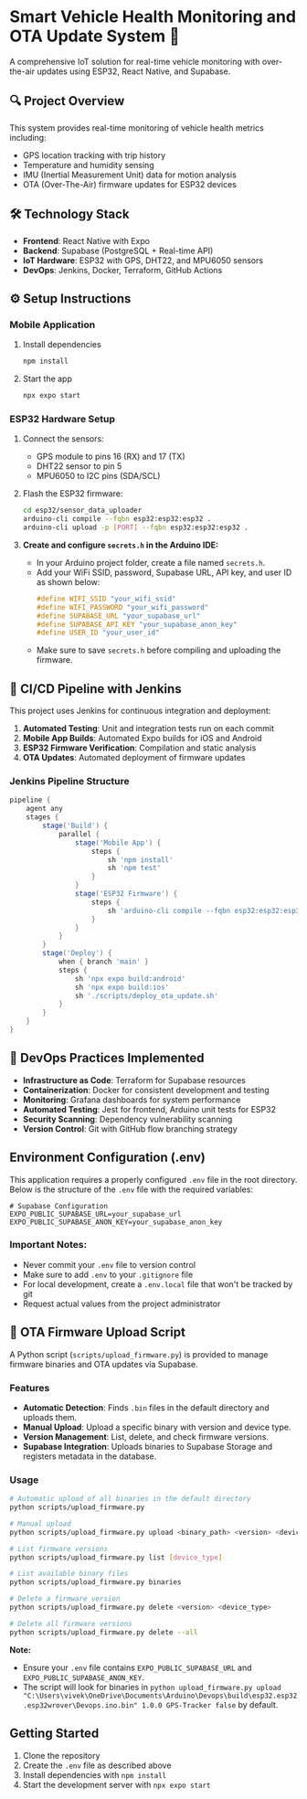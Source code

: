 # Smart Vehicle Health Monitoring and OTA Update System 🚗

A comprehensive IoT solution for real-time vehicle monitoring with over-the-air updates using ESP32, React Native, and Supabase.

## 🔍 Project Overview

This system provides real-time monitoring of vehicle health metrics including:
- GPS location tracking with trip history
- Temperature and humidity sensing
- IMU (Inertial Measurement Unit) data for motion analysis
- OTA (Over-The-Air) firmware updates for ESP32 devices

## 🛠️ Technology Stack

- **Frontend**: React Native with Expo
- **Backend**: Supabase (PostgreSQL + Real-time API)
- **IoT Hardware**: ESP32 with GPS, DHT22, and MPU6050 sensors
- **DevOps**: Jenkins, Docker, Terraform, GitHub Actions

## ⚙️ Setup Instructions

### Mobile Application

1. Install dependencies

   ```bash
   npm install
   ```

2. Start the app

   ```bash
   npx expo start
   ```

### ESP32 Hardware Setup

1. Connect the sensors:
   - GPS module to pins 16 (RX) and 17 (TX)
   - DHT22 sensor to pin 5
   - MPU6050 to I2C pins (SDA/SCL)

2. Flash the ESP32 firmware:

   ```bash
   cd esp32/sensor_data_uploader
   arduino-cli compile --fqbn esp32:esp32:esp32 .
   arduino-cli upload -p [PORT] --fqbn esp32:esp32:esp32 .
   ```
3. **Create and configure `secrets.h` in the Arduino IDE:**

   - In your Arduino project folder, create a file named `secrets.h`.
   - Add your WiFi SSID, password, Supabase URL, API key, and user ID as shown below:
     ```cpp
     #define WIFI_SSID "your_wifi_ssid"
     #define WIFI_PASSWORD "your_wifi_password"
     #define SUPABASE_URL "your_supabase_url"
     #define SUPABASE_API_KEY "your_supabase_anon_key"
     #define USER_ID "your_user_id"
     ```
   - Make sure to save `secrets.h` before compiling and uploading the firmware.

## 🚀 CI/CD Pipeline with Jenkins

This project uses Jenkins for continuous integration and deployment:

1. **Automated Testing**: Unit and integration tests run on each commit
2. **Mobile App Builds**: Automated Expo builds for iOS and Android
3. **ESP32 Firmware Verification**: Compilation and static analysis
4. **OTA Updates**: Automated deployment of firmware updates

### Jenkins Pipeline Structure

```groovy
pipeline {
    agent any
    stages {
        stage('Build') {
            parallel {
                stage('Mobile App') {
                    steps {
                        sh 'npm install'
                        sh 'npm test'
                    }
                }
                stage('ESP32 Firmware') {
                    steps {
                        sh 'arduino-cli compile --fqbn esp32:esp32:esp32 ./esp32/sensor_data_uploader'
                    }
                }
            }
        }
        stage('Deploy') {
            when { branch 'main' }
            steps {
                sh 'npx expo build:android'
                sh 'npx expo build:ios'
                sh './scripts/deploy_ota_update.sh'
            }
        }
    }
}
```
## 🔄 DevOps Practices Implemented

- **Infrastructure as Code**: Terraform for Supabase resources
- **Containerization**: Docker for consistent development and testing
- **Monitoring**: Grafana dashboards for system performance
- **Automated Testing**: Jest for frontend, Arduino unit tests for ESP32
- **Security Scanning**: Dependency vulnerability scanning
- **Version Control**: Git with GitHub flow branching strategy

## Environment Configuration (.env)

This application requires a properly configured `.env` file in the root directory. Below is the structure of the `.env` file with the required variables:

```
# Supabase Configuration
EXPO_PUBLIC_SUPABASE_URL=your_supabase_url
EXPO_PUBLIC_SUPABASE_ANON_KEY=your_supabase_anon_key
```

### Important Notes:
- Never commit your `.env` file to version control
- Make sure to add `.env` to your `.gitignore` file
- For local development, create a `.env.local` file that won't be tracked by git
- Request actual values from the project administrator

## 🔄 OTA Firmware Upload Script

A Python script (`scripts/upload_firmware.py`) is provided to manage firmware binaries and OTA updates via Supabase.

### Features

- **Automatic Detection**: Finds `.bin` files in the default directory and uploads them.
- **Manual Upload**: Upload a specific binary with version and device type.
- **Version Management**: List, delete, and check firmware versions.
- **Supabase Integration**: Uploads binaries to Supabase Storage and registers metadata in the database.

### Usage

```bash
# Automatic upload of all binaries in the default directory
python scripts/upload_firmware.py

# Manual upload
python scripts/upload_firmware.py upload <binary_path> <version> <device_type> [is_mandatory] [--force]

# List firmware versions
python scripts/upload_firmware.py list [device_type]

# List available binary files
python scripts/upload_firmware.py binaries

# Delete a firmware version
python scripts/upload_firmware.py delete <version> <device_type>

# Delete all firmware versions
python scripts/upload_firmware.py delete --all
```

**Note:**  
- Ensure your `.env` file contains `EXPO_PUBLIC_SUPABASE_URL` and `EXPO_PUBLIC_SUPABASE_ANON_KEY`.
- The script will look for binaries in `python upload_firmware.py upload "C:\Users\vivek\OneDrive\Documents\Arduino\Devops\build\esp32.esp32.esp32wrover\Devops.ino.bin" 1.0.0 GPS-Tracker false` by default.

## Getting Started

1. Clone the repository
2. Create the `.env` file as described above
3. Install dependencies with `npm install`
4. Start the development server with `npx expo start`

